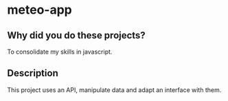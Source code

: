 # meteo-app
## Why did you do these projects?

To consolidate my skills in javascript.

## Description

This project uses an API, manipulate data and adapt an interface with them.
